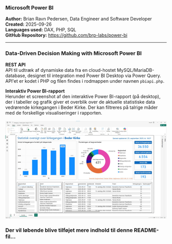 <h3>Microsoft Power BI</h3>

<b>Author:</b> Brian Ravn Pedersen, Data Engineer and Software Developer<br/>
<b>Created:</b> 2025-09-26<br/>
<b>Languages used:</b> DAX, PHP, SQL<br/>
<b>GitHub Repository:</b> https://github.com/brp-labs/power-bi<br/>

<hr/>

<h3>Data-Driven Decision Making with Microsoft Power BI</h3>

<b>REST API</b><br>
API til udtræk af dynamiske data fra en cloud-hostet MySQL/MariaDB-database, designet til integration med Power BI Desktop via Power Query.
API'et er kodet i PHP og filen findes i rodmappen under navnen <code>pbiapi.php</code>.
<br>

<b>Interaktiv Power BI-rapport</b><br>
Herunder et screenshot af den interaktive Power BI-rapport (på desktop), der i tabeller og grafik giver et overblik over de aktuelle statistiske data vedrørende kirkegangen i Beder Kirke. Der kan filtreres på talrige måder med de forskellige visualiseringer i rapporten.
<br><br>
<img src="power_bi_visual_beder_kirke.jpg" alt="Power BI-rapport: Beder Kirke" />
<br>
<h3>Der vil løbende blive tilføjet mere indhold til denne README-fil...</h3>
